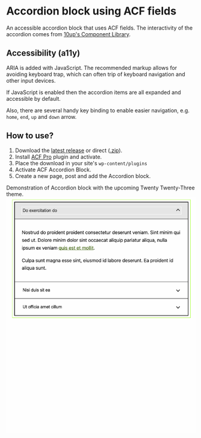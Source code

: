 # Accordion block using ACF fields

An accessible accordion block that uses ACF fields. The interactivity of the accordion comes from [10up's Component Library](https://baseline.10up.com/component/accordion/).

## Accessibility (a11y)

ARIA is added with JavaScript. The recommended markup allows for avoiding keyboard trap, which can often trip of keyboard navigation and other input devices.

If JavaScript is enabled then the accordion items are all expanded and accessible by default.

Also, there are several handy key binding to enable easier navigation, e.g. `home`, `end`, `up` and `down` arrow.

## How to use?

1. Download the [latest release](https://github.com/colorful-tones/acf-accordion-block/releases) or direct ([.zip](https://github.com/colorful-tones/acf-accordion-block/archive/refs/heads/main.zip)).
2. Install [ACF Pro](https://www.advancedcustomfields.com/pro/) plugin and activate.
3. Place the download in your site's `wp-content/plugins`
4. Activate ACF Accordion Block.
5. Create a new page, post and add the Accordion block.

Demonstration of Accordion block with the upcoming Twenty Twenty-Three theme.
![Gif demonstrating accordion block use](docs/images/accordion-demo.gif)
